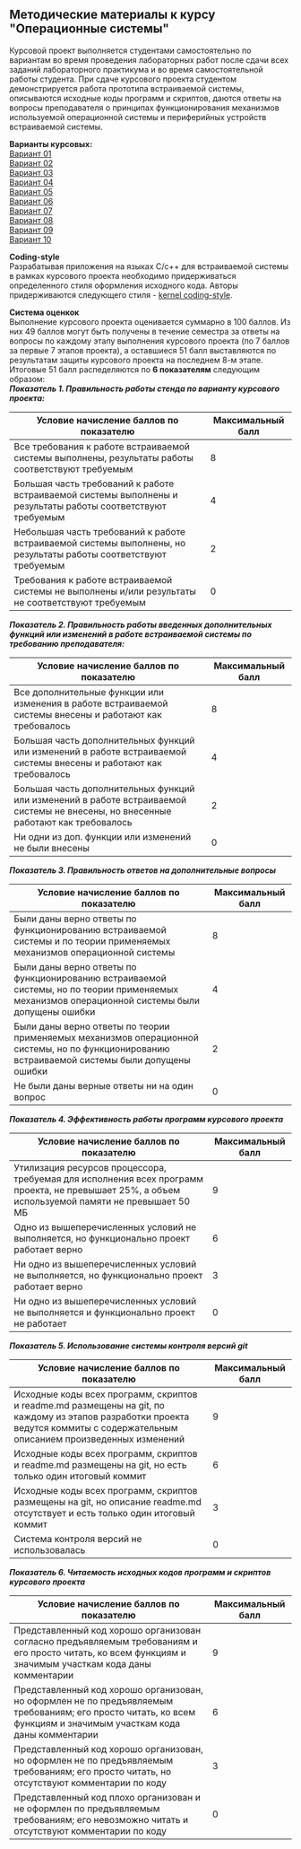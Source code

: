 ## Методические материалы к курсу "Операционные системы"

Курсовой проект выполняется студентами самостоятельно по вариантам во время проведения лабораторных работ после сдачи всех заданий лабораторного практикума и во время самостоятельной работы студента. При сдаче курсового проекта студентом демонстрируется работа прототипа встраиваемой системы, описываются исходные коды программ и скриптов, даются ответы на вопросы преподавателя о принципах функционирования механизмов используемой операционной системы и периферийных устройств встраиваемой системы. 

__Варианты курсовых:__  
[Вариант 01](var_01/var_01_task.md)  
[Вариант 02](var_02/var_02_task.md)  
[Вариант 03](var_03/var_03_task.md)  
[Вариант 04](var_04/var_04_task.md)  
[Вариант 05](var_05/var_05_task.md)  
[Вариант 06](var_06/var_06_task.md)  
[Вариант 07](var_07/var_07_task.md)  
[Вариант 08](var_08/var_08_task.md)  
[Вариант 09](var_09/var_09_task.md)  
[Вариант 10](var_10/var_10_task.md)  

__Coding-style__  
Разрабатывая приложения на языках C/c++ для встраиваемой системы в рамках курсового проекта необходимо придерживаться определенного стиля оформления исходного кода. Авторы придерживаются следующего стиля - [kernel coding-style](https://www.kernel.org/doc/html/v4.10/process/coding-style.html).  

__Система оценкок__  
Выполнение курсового проекта оценивается суммарно в 100 баллов. Из них 49 баллов могут быть получены в течение семестра за ответы на вопросы по каждому этапу выполнения курсового проекта (по 7 баллов за первые 7 этапов проекта), а оставшиеся 51 балл  выставляются по результатам защиты курсового проекта на последнем 8-м этапе.
Итоговые 51 балл распеделяются по **6 показателям** следующим образом:  
__*Показатель 1. Правильность работы стенда по варианту курсового проекта:*__

| Условие начисление баллов по показателю | Максимальный балл |
|--------------------------------------------------|-------------------|
| Все требования к работе встраиваемой системы выполнены, результаты работы соответствуют требуемым                | 8 |
| Большая часть требований к работе встраиваемой системы выполнены и результаты работы соответствуют требуемым     | 4 |
| Небольшая часть требований к работе встраиваемой системы выполнены, но результаты работы соответствуют требуемым | 2 |
| Требования к работе встраиваемой системы не выполнены и/или результаты не соответствуют требуемым                | 0 |

__*Показатель 2. Правильность работы введенных дополнительных функций или изменений в работе встраиваемой системы по требованию преподавателя:*__

| Условие начисление баллов по показателю | Максимальный балл |
|--------------------------------------------------|-------------------|
| Все дополнительные функции или изменения в работе встраиваемой системы внесены и работают как требовалось            | 8 |
| Большая часть дополнительных функций или изменений в работе встраиваемой системы внесены и работают как требовалось  | 4 |
| Большая часть дополнительных функций или изменений в работе встраиваемой системы не внесены, но внесенные работают как требовалось | 2 |
| Ни одни из доп. функции или изменений не были внесены  | 0 |

__*Показатель 3.  Правильность ответов на дополнительные вопросы*__

| Условие начисление баллов по показателю | Максимальный балл |
|--------------------------------------------------|-------------------|
| Были даны верно ответы по функционированию встраиваемой системы и по теории применяемых механизмов операционной системы  | 8 |
| Были даны верно ответы по функционированию встраиваемой системы, но по теории применяемых механизмов операционной системы были допущены ошибки  | 4 |
| Были даны верно ответы по теории применяемых механизмов операционной системы, но по функционированию встраиваемой системы были допущены ошибки | 2 |
| Не были даны верные ответы ни на один вопрос  | 0 |

__*Показатель 4. Эффективность работы программ курсового проекта*__

| Условие начисление баллов по показателю | Максимальный балл |
|--------------------------------------------------|-------------------|
| Утилизация ресурсов процессора, требуемая для исполнения всех программ проекта, не превышает 25%, а объем используемой памяти не превышает 50 МБ | 9 |
| Одно из вышеперечисленных условий не выполняется, но функционально проект работает верно | 6 |
| Ни одно из вышеперечисленных условий не выполняется, но функционально проект работает верно | 3 |
| Ни одно из вышеперечисленных условий не выполняется и функционально проект не работает  | 0 |

__*Показатель 5. Использование системы контроля версий git*__

| Условие начисление баллов по показателю | Максимальный балл |
|--------------------------------------------------|-------------------|
| Исходные коды всех программ, скриптов и readme.md размещены на git, по каждому из этапов разработки проекта ведутся коммиты с содержательным описанием произведенных изменений | 9 |
| Исходные коды всех программ, скриптов и readme.md размещены на git, но есть только один итоговый коммит | 6 |
| Исходные коды всех программ, скриптов размещены на git, но описание readme.md отсутствует и есть только один итоговый коммит | 3 |
| Система контроля версий не использовалась | 0 |

__*Показатель 6. Читаемость исходных кодов программ и скриптов курсового проекта*__

| Условие начисление баллов по показателю | Максимальный балл |
|--------------------------------------------------|-------------------|
| Представленный код хорошо организован согласно предъявляемым требованиям и его просто читать, ко всем функциям и значимым участкам кода даны комментарии | 9 |
| Представленный код хорошо организован, но оформлен не по предъявляемым требованиям; его просто читать, ко всем функциям и значимым участкам кода даны комментарии | 6 |
| Представленный код хорошо организован, но оформлен не по предъявляемым требованиям; его просто читать, но отсутствуют комментарии по коду | 3 |
| Представленный код плохо организован и не оформлен по предъявляемым требованиям; его невозможно читать и отсутствуют комментарии по коду | 0 |
